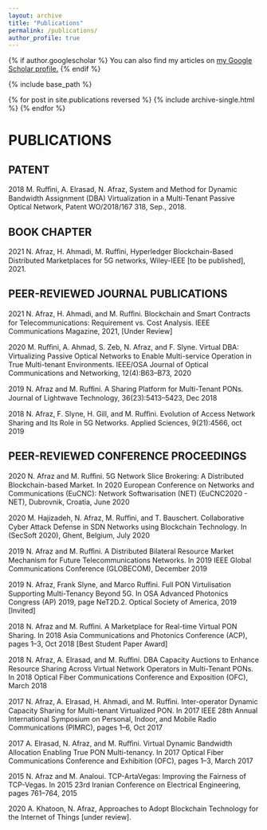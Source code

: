 ```yaml
---
layout: archive
title: "Publications"
permalink: /publications/
author_profile: true
---
```


{% if author.googlescholar %}
  You can also find my articles on <u><a href="{{author.googlescholar}}">my Google Scholar profile</a>.</u>
{% endif %}

{% include base_path %}

{% for post in site.publications reversed %}
  {% include archive-single.html %}
{% endfor %}


# PUBLICATIONS

## PATENT

2018 M. Ruﬀini, A. Elrasad, N. Afraz, System and Method for Dynamic Bandwidth Assignment (DBA) Virtualization in a Multi-Tenant Passive Optical Network, Patent WO/2018/167 318, Sep., 2018.

## BOOK CHAPTER

2021 N. Afraz, H. Ahmadi, M. Ruﬀini, Hyperledger Blockchain-Based Distributed Marketplaces for 5G networks, Wiley-IEEE [to be published], 2021.

## **PEER-REVIEWED JOURNAL PUBLICATIONS**

2021 N. Afraz, H. Ahmadi, and M. Ruﬀini. Blockchain and Smart Contracts for Telecommunications: Requirement vs. Cost Analysis. IEEE Communications Magazine, 2021, [Under Review]

2020 M. Ruﬀini, A. Ahmad, S. Zeb, N. Afraz, and F. Slyne. Virtual DBA: Virtualizing Passive Optical Networks to Enable Multi-service Operation in True Multi-tenant Environments. IEEE/OSA Journal of Optical Communications and Networking, 12(4):B63–B73, 2020

2019 N. Afraz and M. Ruﬀini. A Sharing Platform for Multi-Tenant PONs. Journal of Lightwave Technology, 36(23):5413–5423, Dec 2018

2018 N. Afraz, F. Slyne, H. Gill, and M. Ruﬀini. Evolution of Access Network Sharing and Its Role in 5G Networks. Applied Sciences, 9(21):4566, oct 2019

## **PEER-REVIEWED CONFERENCE PROCEEDINGS**

2020 N. Afraz and M. Ruﬀini. 5G Network Slice Brokering: A Distributed Blockchain-based Market. In 2020 European Conference on Networks and Communications (EuCNC): Network Softwarisation (NET) (EuCNC2020 - NET), Dubrovnik, Croatia, June 2020

2020 M. Hajizadeh, N. Afraz, M. Ruﬀini, and T. Bauschert. Collaborative Cyber Attack Defense in SDN Networks using Blockchain Technology. In (SecSoft 2020), Ghent, Belgium, July 2020

2019 N. Afraz and M. Ruﬀini. A Distributed Bilateral Resource Market Mechanism for Future Telecommunications Networks. In 2019 IEEE Global Communications Conference (GLOBECOM), December 2019

2019 N. Afraz, Frank Slyne, and Marco Ruﬀini. Full PON Virtulisation Supporting Multi-Tenancy Beyond 5G. In OSA Advanced Photonics Congress (AP) 2019, page NeT2D.2. Optical Society of America, 2019 [Invited]

2018 N. Afraz and M. Ruﬀini. A Marketplace for Real-time Virtual PON Sharing. In 2018 Asia Communications and Photonics Conference (ACP), pages 1–3, Oct 2018 [Best Student Paper Award]

2018 N. Afraz, A. Elrasad, and M. Ruﬀini. DBA Capacity Auctions to Enhance Resource Sharing Across Virtual Network Operators in Multi-Tenant PONs. In 2018 Optical Fiber Communications Conference and Exposition (OFC), March 2018

2017 N. Afraz, A. Elrasad, H. Ahmadi, and M. Ruﬀini. Inter-operator Dynamic Capacity Sharing for Multi-tenant Virtualized PON. In 2017 IEEE 28th Annual International Symposium on Personal, Indoor, and Mobile Radio Communications (PIMRC), pages 1–6, Oct 2017

2017 A. Elrasad, N. Afraz, and M. Ruﬀini. Virtual Dynamic Bandwidth Allocation Enabling True PON Multi-tenancy. In 2017 Optical Fiber Communications Conference and Exhibition (OFC), pages 1–3, March 2017

2015 N. Afraz and M. Analoui. TCP-ArtaVegas: Improving the Fairness of TCP-Vegas. In 2015 23rd Iranian Conference on Electrical Engineering, pages 761–764, 2015

2020 A. Khatoon, N. Afraz, Approaches to Adopt Blockchain Technology for the Internet of Things [under review].
